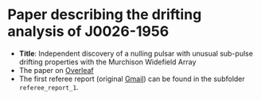 # Paper describing the drifting analysis of J0026-1956

* **Title**: Independent discovery of a nulling pulsar with unusual sub-pulse drifting properties with the Murchison Widefield Array
* The paper on [Overleaf](https://www.overleaf.com/project/612c24341aa57c1d7f40e7a5)
* The first referee report (original [Gmail](https://mail.google.com/mail/u/0/?ik=c3e92e9cd5&view=om&permmsgid=msg-f%3A1721251100352633416)) can be found in the subfolder `referee_report_1`.


